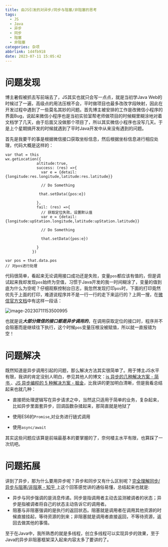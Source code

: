 ```yaml
---
title: 由JS引发的对异步/同步与阻塞/非阻塞的思考
tags:
  - JS
  - Java
  - 异步
  - 同步
  - 阻塞
  - 非阻塞
categories: 杂项
abbrlink: 1d4fb918
date: 2023-07-11 15:05:42
---
```


# 问题发现

博主暑假被抓去写前端去了，JS其实也就只会写一点点，就是当初学Java Web的时候过了一遍，高级点的用法压根不会，平时做项目也最多改改字段映射，因此在开发过程中遇到了一些莫名其妙的问题。首先博主被安排的工作是改微信小程序的界面Bug，说起来微信小程序也是当初实验室帮老师做项目的时候糊里糊涂地对着文档学了几天，由于后面又没做那个项目了，所以其实微信小程序也没写几天。于是上个星期搞开发的时候就遇到了平时Java开发中从来没有遇到的问题。

首先是我要干的事是根据微信接口获取坐标信息，然后根据坐标信息进行相应处理，代码大概是这样的：

```
var that = this
wx.getLocation({
              altitude:true,
              success: (res) =>{
                var e = {detail:{longitude:res.longitude,latitude:res.latitude}}
                
                // Do Something
               
               that.setData({pos:e})

              },
              fail: (res) =>{
              	// 获取定位失败，设置默认值
                var e = {detail:{longitude:upStation.longitude,latitude:upStation.latitude}}
                
                // Do Something
                
                that.setData({pos:e})
				
              }          
            })
            
var pos = that.data.pos
// 对pos进行处理

```

代码很简单，看起来无论调用接口成功还是失败，变量`pos`都应该有值的，但是调试起来我却发现`pos`始终为空值，习惯于Java开发的我一时间糊涂了，变量的值到底为什么为空呢？仔细观察控制台日志，我忽然发现打印`pos`时，下面的打印竟然优先于上面的打印，难道说程序并不是一行一行的走下来运行的？上网一搜，在[微信官方文档](https://developers.weixin.qq.com/miniprogram/dev/framework/app-service/api.html#API)中有这样一段话：

![image-20230711153500995](https://gitlab.com/Echo-xzp/Resource/-/raw/main/img/2023/07/11_15_41_43_image-20230711153500995.png)

也就是说***大部分微信的接口都是异步调用的***，在调用获取定位的接口时，程序并不会阻塞而是继续往下执行，这个时候`pos`变量压根没被赋值，所以就一直报错为空！

# 问题解决

既然知道是异步调用引起的问题，那么解决方法其实很简单了。用于博主JS水平有限，我讲的肯定没别人明白，参见其他人的博文：[js 异步的几种解决方案 - 简书 ](https://www.jianshu.com/p/28e5ef0ebc44)、[JS 异步编程的 5 种解决方案 - 掘金](https://juejin.cn/post/7067891660545327111)，比我讲的更加明白清晰，但是我看总结起来也就几种：

- 直接把处理逻辑写在异步请求之中，当然这只适用于简单的业务，复杂起来，比如异步里面套异步，回调函数杂揉起来，那简直就是地狱了

- 使用ES6的`Promise`,对业务进行链式调用

- 使用`async/await`

  

其实这些问题应该算是前端最基本的要掌握的了，奈何楼主水平有限，也算踩了一次坑吧。

# 问题拓展

讲到了异步，那为什么要用异步呢？异步和同步又有什么区别呢？[完全理解同步/异步与阻塞/非阻塞 - 知乎 ](https://zhuanlan.zhihu.com/p/22707398)上这个回答感觉讲的通俗易懂，总结起来也就是:

- 异步与同步强调的是消息传递。同步是指调用者主动去监测被调者的状态；异步是指被调者将自己的状态主动告诉它的调用者。
- 阻塞与非阻塞强调的是执行的返回状态。阻塞就是调用者在调用其他资源的时候直接挂起，等待资源的到来；非阻塞就是调用者直接返回，不等待资源，返回去做其他的事情。

至于在Java中，我所熟悉的就是多线程，创立多线程可以实现异步的效果，至于Java的异步非阻塞框架深入起来内容太多了要讲的了。
